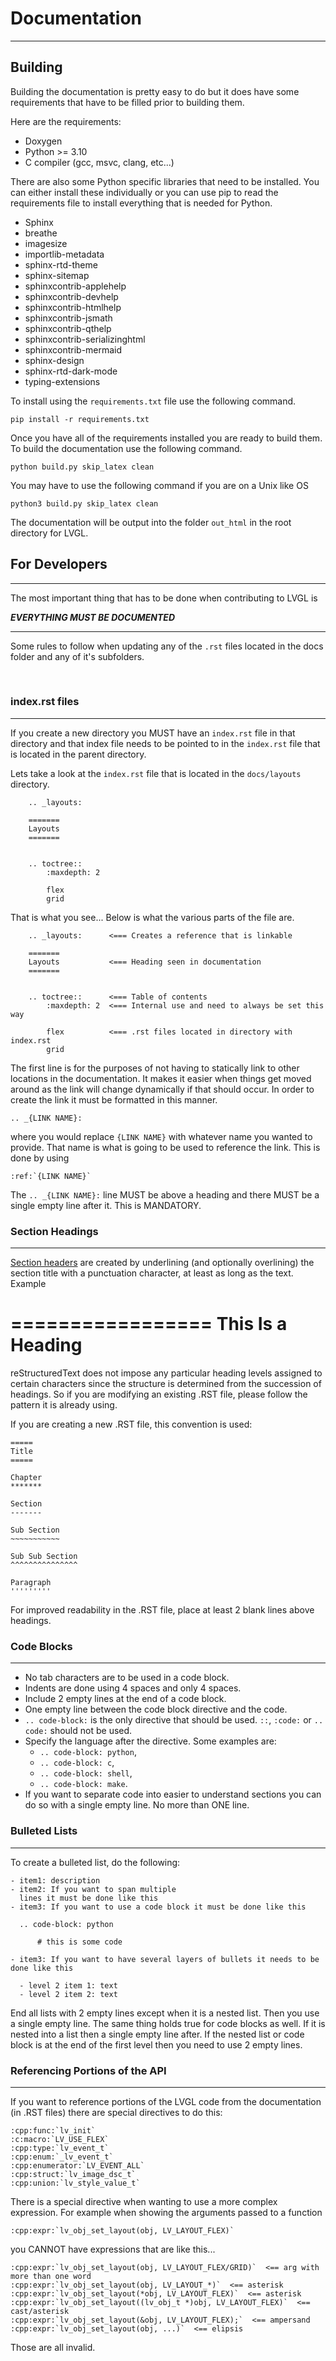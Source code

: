 # Documentation

----------------------------------------------

## Building

Building the documentation is pretty easy to do but it does have some requirements
that have to be filled prior to building them.

Here are the requirements:

* Doxygen
* Python >= 3.10
* C compiler (gcc, msvc, clang, etc...)


There are also some Python specific libraries that need to be installed.
You can either install these individually or you can use pip to read the requirements
file to install everything that is needed for Python.

* Sphinx
* breathe
* imagesize
* importlib-metadata
* sphinx-rtd-theme
* sphinx-sitemap
* sphinxcontrib-applehelp
* sphinxcontrib-devhelp
* sphinxcontrib-htmlhelp
* sphinxcontrib-jsmath
* sphinxcontrib-qthelp
* sphinxcontrib-serializinghtml
* sphinxcontrib-mermaid
* sphinx-design
* sphinx-rtd-dark-mode
* typing-extensions

To install using the `requirements.txt` file use the following command.

    pip install -r requirements.txt


Once you have all of the requirements installed you are ready to build them.
To build the documentation use the following command.

    python build.py skip_latex clean

You may have to use the following command if you are on a Unix like OS

    python3 build.py skip_latex clean

The documentation will be output into the folder `out_html` in the root directory
for LVGL.

## For Developers

---------------------------------------

The most important thing that has to be done when contributing to LVGL is


***EVERYTHING MUST BE DOCUMENTED***

--------------------------------------

Some rules to follow when updating any of the `.rst` files located in the docs
folder and any of it's subfolders.

<br/>

### index.rst files

--------------------------

If you create a new directory you MUST have an `index.rst` file in that directory
and that index file needs to be pointed to in the `index.rst` file that is located
in the parent directory.

Lets take a look at the `index.rst` file that is located in the `docs/layouts` directory.

```
    .. _layouts:

    =======
    Layouts
    =======


    .. toctree::
        :maxdepth: 2

        flex
        grid
```


That is what you see... Below is what the various parts of the file are.

```
    .. _layouts:      <=== Creates a reference that is linkable

    =======
    Layouts           <=== Heading seen in documentation
    =======


    .. toctree::      <=== Table of contents
        :maxdepth: 2  <=== Internal use and need to always be set this way

        flex          <=== .rst files located in directory with index.rst
        grid
```

The first line is for the purposes of not having to statically link to other locations
in the documentation.  It makes it easier when things get moved around as the link will
change dynamically if that should occur.  In order to create the link it must be formatted
in this manner.

    .. _{LINK NAME}:

where you would replace `{LINK NAME}` with whatever name you wanted to provide.
That name is what is going to be used to reference the link. This is done by using

    :ref:`{LINK NAME}`

The `.. _{LINK NAME}:` line MUST be above a heading and there MUST be a single empty line
after it.  This is MANDATORY.




### Section Headings

------------------------------

[Section headers](https://www.sphinx-doc.org/en/master/usage/restructuredtext/basics.html#sections)
are created by underlining (and optionally overlining) the section title with
a punctuation character, at least as long as the text.  Example

=================
This Is a Heading
=================

reStructuredText does not impose any particular heading levels assigned to certain characters since the structure is determined from the succession of headings.  So if you are modifying an existing .RST file, please follow the pattern it is already using.

If you are creating a new .RST file, this convention is used:

    =====
    Title
    =====
    
    Chapter
    *******
    
    Section
    -------
    
    Sub Section
    ~~~~~~~~~~~
    
    Sub Sub Section
    ^^^^^^^^^^^^^^^
    
    Paragraph
    '''''''''

For improved readability in the .RST file, place at least 2 blank lines above headings.




### Code Blocks

--------------------------------------------------------------

* No tab characters are to be used in a code block.
* Indents are done using 4 spaces and only 4 spaces.
* Include 2 empty lines at the end of a code block.
* One empty line between the code block directive and the code.
* `.. code-block:` is the only directive that should be used. `::`, `:code:` or `.. code:` should not be used.
* Specify the language after the directive. Some examples are:
  - `.. code-block: python`,
  - `.. code-block: c`,
  - `.. code-block: shell`,
  - `.. code-block: make`.
* If you want to separate code into easier to understand sections you can do so with a single empty line.  No more than ONE line.



### Bulleted Lists

-------------------------------------------------------------

To create a bulleted list, do the following:


    - item1: description
    - item2: If you want to span multiple
      lines it must be done like this
    - item3: If you want to use a code block it must be done like this
    
      .. code-block: python
    
          # this is some code
    
    - item3: If you want to have several layers of bullets it needs to be done like this
    
      - level 2 item 1: text
      - level 2 item 2: text

End all lists with 2 empty lines except when it is a nested list.  Then you use a single empty line.  The same thing holds true for code blocks as well.  If it is nested into a list then a single empty line after.  If the nested list or code block is at the end of the first level then you need to use 2 empty lines.




### Referencing Portions of the API

------------------------

If you want to reference portions of the LVGL code from the documentation (in .RST files) there are special directives to do this:

    :cpp:func:`lv_init`
    :c:macro:`LV_USE_FLEX`
    :cpp:type:`lv_event_t`
    :cpp:enum:`_lv_event_t`
    :cpp:enumerator:`LV_EVENT_ALL`
    :cpp:struct:`lv_image_dsc_t`
    :cpp:union:`lv_style_value_t`

There is a special directive when wanting to use a more complex expression.
For example when showing the arguments passed to a function

    :cpp:expr:`lv_obj_set_layout(obj, LV_LAYOUT_FLEX)`

you CANNOT have expressions that are like this...

    :cpp:expr:`lv_obj_set_layout(obj, LV_LAYOUT_FLEX/GRID)`  <== arg with more than one word
    :cpp:expr:`lv_obj_set_layout(obj, LV_LAYOUT_*)`  <== asterisk
    :cpp:expr:`lv_obj_set_layout(*obj, LV_LAYOUT_FLEX)`  <== asterisk
    :cpp:expr:`lv_obj_set_layout((lv_obj_t *)obj, LV_LAYOUT_FLEX)`  <== cast/asterisk
    :cpp:expr:`lv_obj_set_layout(&obj, LV_LAYOUT_FLEX);`  <== ampersand
    :cpp:expr:`lv_obj_set_layout(obj, ...)`  <== elipsis

Those are all invalid.

